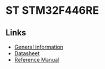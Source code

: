 # ST STM32F446RE

## Links

* [General information](https://www.st.com/en/microcontrollers/stm32f446re.html)
* [Datasheet](https://www.st.com/resource/en/datasheet/stm32f446re.pdf)
* [Reference Manual](https://www.st.com/resource/en/reference_manual/dm00135183.pdf)

